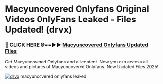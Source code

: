 # Macyuncovered Onlyfans Original Videos 0nlyFans Leaked - Files Updated! (drvx)

<h3>🔴 CLICK HERE 🌐==►► <a href="https://best4dudes.click/HH4t6V" rel="nofollow">Macyuncovered Onlyfans Updated Files</a></h3>

Get Macyuncovered Onlyfans and all content. Now you can access all videos and pictures of Macyuncovered Onlyfans. New Updated Files 2025!

[![drvx](https://github.com/user-attachments/assets/8c521d6e-e6e3-4a75-9320-d58ab9d79d5b)](https://best4dudes.click/HH4t6V)
macyuncovered onlyfans leaked